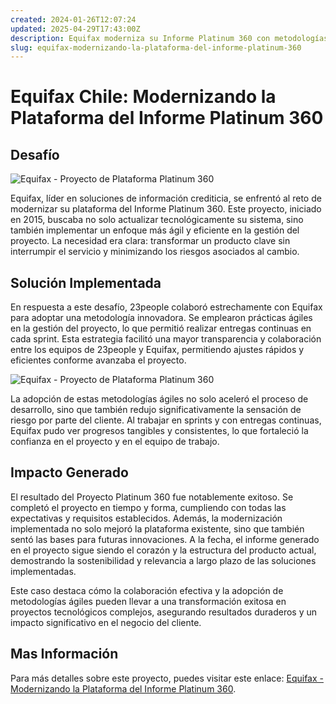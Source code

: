 ```yaml
---
created: 2024-01-26T12:07:24
updated: 2025-04-29T17:43:00Z
description: Equifax moderniza su Informe Platinum 360 con metodologías ágiles, logrando eficiencia y un impacto duradero en el producto.
slug: equifax-modernizando-la-plataforma-del-informe-platinum-360
---
```


# Equifax Chile: Modernizando la Plataforma del Informe Platinum 360

## **Desafío**

![Equifax - Proyecto de Plataforma Platinum 360](/_assets/images/success-client-story-equifax-1.png)

Equifax, líder en soluciones de información crediticia, se enfrentó al reto de
modernizar su plataforma del Informe Platinum 360. Este proyecto, iniciado en
2015, buscaba no solo actualizar tecnológicamente su sistema, sino también
implementar un enfoque más ágil y eficiente en la gestión del proyecto. La
necesidad era clara: transformar un producto clave sin interrumpir el servicio
y minimizando los riesgos asociados al cambio.

## **Solución Implementada**

En respuesta a este desafío, 23people colaboró estrechamente con Equifax para
adoptar una metodología innovadora. Se emplearon prácticas ágiles en la
gestión del proyecto, lo que permitió realizar entregas continuas en cada
sprint. Esta estrategia facilitó una mayor transparencia y colaboración entre
los equipos de 23people y Equifax, permitiendo ajustes rápidos y eficientes
conforme avanzaba el proyecto.

![Equifax - Proyecto de Plataforma Platinum 360](/_assets/images/success-client-story-equifax-2.png)

La adopción de estas metodologías ágiles no solo aceleró el proceso de
desarrollo, sino que también redujo significativamente la sensación de riesgo
por parte del cliente. Al trabajar en sprints y con entregas continuas,
Equifax pudo ver progresos tangibles y consistentes, lo que fortaleció la
confianza en el proyecto y en el equipo de trabajo.

## **Impacto Generado**

El resultado del Proyecto Platinum 360 fue notablemente exitoso. Se completó
el proyecto en tiempo y forma, cumpliendo con todas las expectativas y
requisitos establecidos. Además, la modernización implementada no solo mejoró
la plataforma existente, sino que también sentó las bases para futuras
innovaciones. A la fecha, el informe generado en el proyecto sigue siendo el
corazón y la estructura del producto actual, demostrando la sostenibilidad y
relevancia a largo plazo de las soluciones implementadas.

Este caso destaca cómo la colaboración efectiva y la adopción de metodologías
ágiles pueden llevar a una transformación exitosa en proyectos tecnológicos
complejos, asegurando resultados duraderos y un impacto significativo en el
negocio del cliente.

## Mas Información

Para más detalles sobre este proyecto, puedes visitar este enlace: [Equifax - Modernizando la Plataforma del Informe Platinum 360](https://sec.equifax.cl/compraonline/ficha-producto/1/informe-oficial-dicom-platinum-360).
